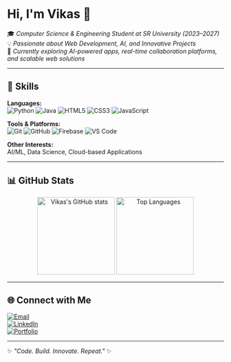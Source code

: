# Hi, I'm Vikas 👋  

🎓 *Computer Science & Engineering Student at SR University (2023–2027)*  
💡 *Passionate about Web Development, AI, and Innovative Projects*  
🌱 *Currently exploring AI-powered apps, real-time collaboration platforms, and scalable web solutions*  

---

## 🚀 Skills  

**Languages:**  
![Python](https://img.shields.io/badge/Python-3776AB?style=for-the-badge&logo=python&logoColor=white) 
![Java](https://img.shields.io/badge/Java-007396?style=for-the-badge&logo=java&logoColor=white) 
![HTML5](https://img.shields.io/badge/HTML5-E34F26?style=for-the-badge&logo=html5&logoColor=white) 
![CSS3](https://img.shields.io/badge/CSS3-1572B6?style=for-the-badge&logo=css3&logoColor=white) 
![JavaScript](https://img.shields.io/badge/JavaScript-F7DF1E?style=for-the-badge&logo=javascript&logoColor=black)  

**Tools & Platforms:**  
![Git](https://img.shields.io/badge/Git-F05032?style=for-the-badge&logo=git&logoColor=white) 
![GitHub](https://img.shields.io/badge/GitHub-181717?style=for-the-badge&logo=github&logoColor=white) 
![Firebase](https://img.shields.io/badge/Firebase-FFCA28?style=for-the-badge&logo=firebase&logoColor=black) 
![VS Code](https://img.shields.io/badge/VS%20Code-0078D4?style=for-the-badge&logo=visual-studio-code&logoColor=white)  

**Other Interests:**  
AI/ML, Data Science, Cloud-based Applications  

---

## 📊 GitHub Stats  

<p align="center">
  <img src="https://github-readme-stats.vercel.app/api?username=VikasMusham&show_icons=true&theme=radical" alt="Vikas's GitHub stats" height="180"/>
  <img src="https://github-readme-stats.vercel.app/api/top-langs/?username=VikasMusham&layout=compact&theme=radical" alt="Top Languages" height="180"/>
</p>

---

## 🌐 Connect with Me  

[![Email](https://img.shields.io/badge/Email-D14836?style=for-the-badge&logo=gmail&logoColor=white)](mailto:globalxvikas@gmail.com)  
[![LinkedIn](https://img.shields.io/badge/LinkedIn-0A66C2?style=for-the-badge&logo=linkedin&logoColor=white)](https://linkedin.com/in/VikasMusham)  
[![Portfolio](https://img.shields.io/badge/Portfolio-000000?style=for-the-badge&logo=vercel&logoColor=white)](https://vikasfolio.netlify.app)  

---

✨ *"Code. Build. Innovate. Repeat."* ✨
